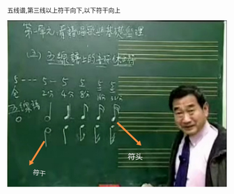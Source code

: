 五线谱,第三线以上符干向下,以下符干向上


![Screenshot_20211031_094959.jpg](../_resources/Screenshot_20211031_094959-1.jpg)

